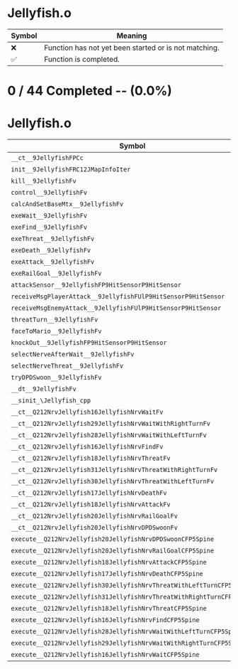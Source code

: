# Jellyfish.o
| Symbol | Meaning 
| ------------- | ------------- 
| :x: | Function has not yet been started or is not matching. 
| :white_check_mark: | Function is completed. 


# 0 / 44 Completed -- (0.0%)
# Jellyfish.o
| Symbol | Decompiled? |
| ------------- | ------------- |
| `__ct__9JellyfishFPCc` | :x: |
| `init__9JellyfishFRC12JMapInfoIter` | :x: |
| `kill__9JellyfishFv` | :x: |
| `control__9JellyfishFv` | :x: |
| `calcAndSetBaseMtx__9JellyfishFv` | :x: |
| `exeWait__9JellyfishFv` | :x: |
| `exeFind__9JellyfishFv` | :x: |
| `exeThreat__9JellyfishFv` | :x: |
| `exeDeath__9JellyfishFv` | :x: |
| `exeAttack__9JellyfishFv` | :x: |
| `exeRailGoal__9JellyfishFv` | :x: |
| `attackSensor__9JellyfishFP9HitSensorP9HitSensor` | :x: |
| `receiveMsgPlayerAttack__9JellyfishFUlP9HitSensorP9HitSensor` | :x: |
| `receiveMsgEnemyAttack__9JellyfishFUlP9HitSensorP9HitSensor` | :x: |
| `threatTurn__9JellyfishFv` | :x: |
| `faceToMario__9JellyfishFv` | :x: |
| `knockOut__9JellyfishFP9HitSensorP9HitSensor` | :x: |
| `selectNerveAfterWait__9JellyfishFv` | :x: |
| `selectNerveThreat__9JellyfishFv` | :x: |
| `tryDPDSwoon__9JellyfishFv` | :x: |
| `__dt__9JellyfishFv` | :x: |
| `__sinit_\Jellyfish_cpp` | :x: |
| `__ct__Q212NrvJellyfish16JellyfishNrvWaitFv` | :x: |
| `__ct__Q212NrvJellyfish29JellyfishNrvWaitWithRightTurnFv` | :x: |
| `__ct__Q212NrvJellyfish28JellyfishNrvWaitWithLeftTurnFv` | :x: |
| `__ct__Q212NrvJellyfish16JellyfishNrvFindFv` | :x: |
| `__ct__Q212NrvJellyfish18JellyfishNrvThreatFv` | :x: |
| `__ct__Q212NrvJellyfish31JellyfishNrvThreatWithRightTurnFv` | :x: |
| `__ct__Q212NrvJellyfish30JellyfishNrvThreatWithLeftTurnFv` | :x: |
| `__ct__Q212NrvJellyfish17JellyfishNrvDeathFv` | :x: |
| `__ct__Q212NrvJellyfish18JellyfishNrvAttackFv` | :x: |
| `__ct__Q212NrvJellyfish20JellyfishNrvRailGoalFv` | :x: |
| `__ct__Q212NrvJellyfish20JellyfishNrvDPDSwoonFv` | :x: |
| `execute__Q212NrvJellyfish20JellyfishNrvDPDSwoonCFP5Spine` | :x: |
| `execute__Q212NrvJellyfish20JellyfishNrvRailGoalCFP5Spine` | :x: |
| `execute__Q212NrvJellyfish18JellyfishNrvAttackCFP5Spine` | :x: |
| `execute__Q212NrvJellyfish17JellyfishNrvDeathCFP5Spine` | :x: |
| `execute__Q212NrvJellyfish30JellyfishNrvThreatWithLeftTurnCFP5Spine` | :x: |
| `execute__Q212NrvJellyfish31JellyfishNrvThreatWithRightTurnCFP5Spine` | :x: |
| `execute__Q212NrvJellyfish18JellyfishNrvThreatCFP5Spine` | :x: |
| `execute__Q212NrvJellyfish16JellyfishNrvFindCFP5Spine` | :x: |
| `execute__Q212NrvJellyfish28JellyfishNrvWaitWithLeftTurnCFP5Spine` | :x: |
| `execute__Q212NrvJellyfish29JellyfishNrvWaitWithRightTurnCFP5Spine` | :x: |
| `execute__Q212NrvJellyfish16JellyfishNrvWaitCFP5Spine` | :x: |
